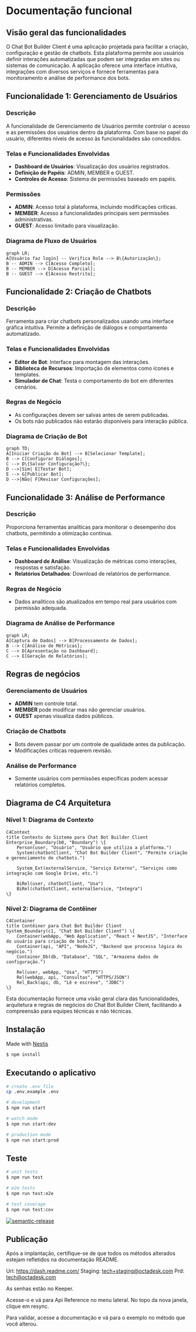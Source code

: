 # Documentação funcional

## Visão geral das funcionalidades
O Chat Bot Builder Client é uma aplicação projetada para facilitar a criação, configuração e gestão de chatbots. Esta plataforma permite aos usuários definir interações automatizadas que podem ser integradas em sites ou sistemas de comunicação. A aplicação oferece uma interface intuitiva, integrações com diversos serviços e fornece ferramentas para monitoramento e análise de performance dos bots.

## Funcionalidade 1: Gerenciamento de Usuários
### Descrição
A funcionalidade de Gerenciamento de Usuários permite controlar o acesso e as permissões dos usuários dentro da plataforma. Com base no papel do usuário, diferentes níveis de acesso às funcionalidades são concedidos.

### Telas e Funcionalidades Envolvidas
- **Dashboard de Usuários**: Visualização dos usuários registrados.
- **Definição de Papéis**: ADMIN, MEMBER e GUEST.
- **Controles de Acesso**: Sistema de permissões baseado em papéis.

### Permissões
- **ADMIN**: Acesso total à plataforma, incluindo modificações críticas.
- **MEMBER**: Acesso a funcionalidades principais sem permissões administrativas.
- **GUEST**: Acesso limitado para visualização.

### Diagrama de Fluxo de Usuários
```mermaid
graph LR;
A[Usuário faz login] -- Verifica Role --> B\{Autorização\};
B -- ADMIN --> C[Acesso Completo];
B -- MEMBER --> D[Acesso Parcial];
B -- GUEST --> E[Acesso Restrito];
```

## Funcionalidade 2: Criação de Chatbots
### Descrição
Ferramenta para criar chatbots personalizados usando uma interface gráfica intuitiva. Permite a definição de diálogos e comportamento automatizado.

### Telas e Funcionalidades Envolvidas
- **Editor de Bot**: Interface para montagem das interações.
- **Biblioteca de Recursos**: Importação de elementos como ícones e templates.
- **Simulador de Chat**: Testa o comportamento do bot em diferentes cenários.

### Regras de Negócio
- As configurações devem ser salvas antes de serem publicadas.
- Os bots não publicados não estarão disponíveis para interação pública.

### Diagrama de Criação de Bot
```mermaid
graph TD;
A[Iniciar Criação do Bot] --> B[Selecionar Template];
B --> C[Configurar Diálogos];
C --> D\{Salvar Configuração?\};
D -->|Sim| E[Testar Bot];
E --> G[Publicar Bot];
D -->|Não| F[Revisar Configurações];
```

## Funcionalidade 3: Análise de Performance
### Descrição
Proporciona ferramentas analíticas para monitorar o desempenho dos chatbots, permitindo a otimização contínua.

### Telas e Funcionalidades Envolvidas
- **Dashboard de Análise**: Visualização de métricas como interações, respostas e satisfação.
- **Relatórios Detalhados**: Download de relatórios de performance.

### Regras de Negócio
- Dados analíticos são atualizados em tempo real para usuários com permissão adequada.

### Diagrama de Análise de Performance
```mermaid
graph LR;
A[Captura de Dados] --> B[Processamento de Dados];
B --> C[Análise de Métricas];
C --> D[Apresentação no Dashboard];
C --> E[Geração de Relatórios];
```

## Regras de negócios
### Gerenciamento de Usuários
- **ADMIN** tem controle total.
- **MEMBER** pode modificar mas não gerenciar usuários.
- **GUEST** apenas visualiza dados públicos.

### Criação de Chatbots
- Bots devem passar por um controle de qualidade antes da publicação.
- Modificações críticas requerem revisão.

### Análise de Performance
- Somente usuários com permissões específicas podem acessar relatórios completos.

## Diagrama de C4 Arquitetura

### Nível 1: Diagrama de Contexto
```mermaid
C4Context
title Contexto do Sistema para Chat Bot Builder Client
Enterprise_Boundary(b0, "Boundary") \{
    Person(user, "Usuário", "Usuário que utiliza a platforma.")
    System(chatbotClient, "Chat Bot Builder Client", "Permite criação e gerenciamento de chatbots.")

    System_Ext(externalService, "Serviço Externo", "Serviços como integração com Google Drive, etc.")

    BiRel(user, chatbotClient, "Usa")
    BiRel(chatbotClient, externalService, "Integra")
\}
```

### Nível 2: Diagrama de Contêiner
```mermaid
C4Container
title Contêiner para Chat Bot Builder Client
System_Boundary(c1, "Chat Bot Builder Client") \{
    Container(webApp, "Web Application", "React + NextJS", "Interface do usuário para criação de bots.")
    Container(api, "API", "NodeJS", "Backend que processa lógica do negócio.")
    Container_Db(db, "Database", "SQL", "Armazena dados de configuração.")

    Rel(user, webApp, "Usa", "HTTPS")
    Rel(webApp, api, "Consultas", "HTTPS/JSON")
    Rel_Back(api, db, "Lê e escreve", "JDBC")
\}
```

Esta documentação fornece uma visão geral clara das funcionalidades, arquitetura e regras de negócios do Chat Bot Builder Client, facilitando a compreensão para equipes técnicas e não técnicas.

## Instalação

Made with [Nestjs](https://docs.nestjs.com)

```bash
$ npm install
```

## Executando o aplicativo

```bash
# create .env file
cp .env.example .env

# development
$ npm run start

# watch mode
$ npm run start:dev

# production mode
$ npm run start:prod
```

## Teste

```bash
# unit tests
$ npm run test

# e2e tests
$ npm run test:e2e

# test coverage
$ npm run test:cov
```

[![semantic-release](https://img.shields.io/badge/semantic-release-e10079.svg?logo=semantic-release)](https://github.com/semantic-release/semantic-release)

## Publicação

Após a implantação, certifique-se de que todos os métodos alterados estejam refletidos na documentação README.

Url: https://dash.readme.com/
Staging: tech+staging@octadesk.com
Prd: tech@octadesk.com

As senhas estão no Keeper.

Acesse-o e vá para Api Reference no menu lateral. No topo da nova janela, clique em resync.

Para validar, acesse a documentação e vá para o exemplo no método que você alterou.

